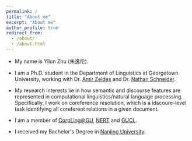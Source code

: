 ```yaml
---
permalink: /
title: "About me"
excerpt: "About me"
author_profile: true
redirect_from: 
  - /about/
  - /about.html
---
```


- My name is Yilun Zhu (朱逸伦).

- I am a Ph.D. student in the Department of Linguistics at Georgetown University, working with Dr. <a href="https://corpling.uis.georgetown.edu/amir/">Amir Zeldes</a> and Dr. <a href="http://people.cs.georgetown.edu/nschneid/">Nathan Schneider</a>.

- My research interests lie in how semantic and discourse features are represented in computational linguistics/natural language processing. Specifically, I work on coreference resolution, which is a idscoure-level task identifying all coreferent relations in a given document.

- I am a member of <a href="https://corpling.uis.georgetown.edu/corpling/">CorpLing@GU</a>, <a href="http://nert.georgetown.edu/">NERT</a> and <a href="http://people.cs.georgetown.edu/nschneid/GUCL/">GUCL</a>.

- I received my Bachelor's Degree in <a href="https://www.nju.edu.cn/">Nanjing University</a>.